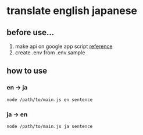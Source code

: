 # translate english japanese

## before use...

1. make api on google app script [reference](https://qiita.com/cranpun/items/7ed08f855359c9c28a33)
1. create .env from .env.sample

## how to use

### en -> ja

```commandline
node /path/to/main.js en sentence
```

### ja -> en

```commandline
node /path/to/main.js ja sentence
```
